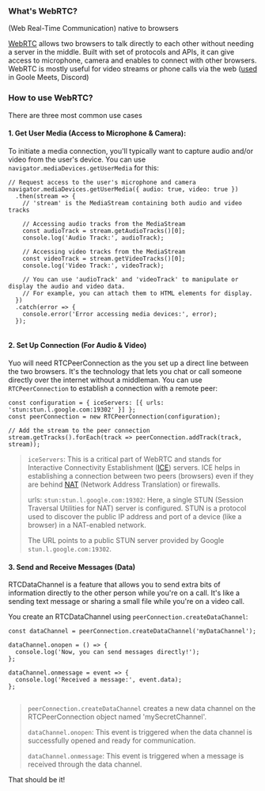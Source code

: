 ### What's WebRTC? 
(Web Real-Time Communication) native to browsers

[WebRTC](https://developer.mozilla.org/en-US/docs/Web/API/WebRTC_API) allows two browsers to talk directly to each other without needing a server in the middle. 
Built with set of protocols and APIs, it can give access to microphone, camera and enables to connect with other browsers. 
WebRTC is mostly useful for video streams or phone calls via the web ([used](https://medium.com/swlh/webrtc-the-technology-that-powers-google-meet-hangout-facebook-messenger-and-discord-cb926973d786) in Goole Meets, Discord)  

### How to use WebRTC? 
There are three most common use cases
#### 1. Get User Media (Access to Microphone & Camera):
To initiate a media connection, you'll typically want to capture audio and/or video from the user's device. You can use `navigator.mediaDevices.getUserMedia` for this:
```
// Request access to the user's microphone and camera
navigator.mediaDevices.getUserMedia({ audio: true, video: true })
  .then(stream => {
    // 'stream' is the MediaStream containing both audio and video tracks

    // Accessing audio tracks from the MediaStream
    const audioTrack = stream.getAudioTracks()[0];
    console.log('Audio Track:', audioTrack);

    // Accessing video tracks from the MediaStream
    const videoTrack = stream.getVideoTracks()[0];
    console.log('Video Track:', videoTrack);

    // You can use 'audioTrack' and 'videoTrack' to manipulate or display the audio and video data.
    // For example, you can attach them to HTML elements for display.
  })
  .catch(error => {
    console.error('Error accessing media devices:', error);
  });


```
#### 2. Set Up Connection (For Audio & Video)
Yuo will need RTCPeerConnection as the you set up a direct line between the two browsers. 
It's the technology that lets you chat or call someone directly over the internet without a middleman. 
You can use `RTCPeerConnection` to establish a connection with a remote peer:
```
const configuration = { iceServers: [{ urls: 'stun:stun.l.google.com:19302' }] };
const peerConnection = new RTCPeerConnection(configuration);

// Add the stream to the peer connection
stream.getTracks().forEach(track => peerConnection.addTrack(track, stream));

```

> `iceServers`: This is a critical part of WebRTC and stands for Interactive Connectivity Establishment ([ICE](https://datatracker.ietf.org/doc/html/rfc5245)) servers. ICE helps in establishing a connection between two peers (browsers) even if they are behind [NAT](https://avinetworks.com/glossary/network-address-translation/) (Network Address Translation) or firewalls.
> 
> urls: `stun:stun.l.google.com:19302`: Here, a single STUN (Session Traversal Utilities for NAT) server is configured. STUN is a protocol used to discover the public IP address and port of a device (like a browser) in a NAT-enabled network.
> 
> The URL points to a public STUN server provided by Google `stun.l.google.com:19302`.
> 
#### 3. Send and Receive Messages (Data)
RTCDataChannel is a feature that allows you to send extra bits of information directly to the other person while you're on a call. 
It's like a sending text message or sharing a small file while you're on a video call.

You create an RTCDataChannel using `peerConnection.createDataChannel`:

```
const dataChannel = peerConnection.createDataChannel('myDataChannel');

dataChannel.onopen = () => {
  console.log('Now, you can send messages directly!');
};

dataChannel.onmessage = event => {
  console.log('Received a message:', event.data);
};


```
> `peerConnection.createDataChannel` creates a new data channel on the RTCPeerConnection object named 'mySecretChannel'.
>
> `dataChannel.onopen`: This event is triggered when the data channel is successfully opened and ready for communication.
>
> `dataChannel.onmessage`: This event is triggered when a message is received through the data channel.


That should be it!
